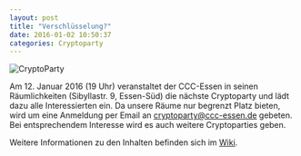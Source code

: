```yaml
---
layout: post
title: "Verschlüsselung?"
date: 2016-01-02 10:50:37
categories: Cryptoparty
---
```

![CryptoParty](/media/2014-07-04/web_800px.png)

Am 12. Januar 2016 (19 Uhr) veranstaltet der CCC-Essen in seinen Räumlichkeiten (Sibyllastr. 9, Essen-Süd) die nächste Cryptoparty und lädt dazu alle Interessierten ein. Da unsere Räume nur begrenzt Platz bieten, wird um eine Anmeldung per Email an cryptoparty@ccc-essen.de gebeten. Bei entsprechendem Interesse wird es auch weitere Cryptoparties geben.

Weitere Informationen zu den Inhalten befinden sich im [Wiki](https://dokuwiki.chaospott.de/events:crypto_party:crypto_party).
